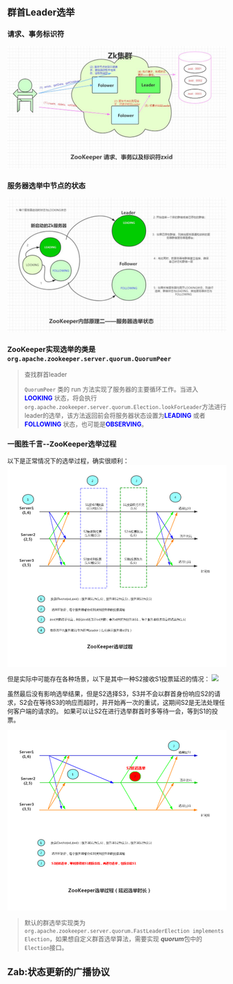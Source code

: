 
## 群首Leader选举

### 请求、事务标识符

![](pictures/chapter9-1.jpg)


### 服务器选举中节点的状态

![](pictures/chapter9-2服务器选举状态.jpg)

### ZooKeeper实现选举的类是```org.apache.zookeeper.server.quorum.QuorumPeer```

>查找群首leader
>
>```QuorumPeer``` 类的 run 方法实现了服务器的主要循环工作。当进入 <font color=blue>**LOOKING**</font> 状态，将会执行```org.apache.zookeeper.server.quorum.Election.lookForLeader```方法进行leader的选举，该方法返回前会将服务器状态设置为<font color=blue>**LEADING**</font> 或者<font color=blue>**FOLLOWING**</font> 状态，也可能是<font color=blue>**OBSERVING**</font>。


   

### 一图胜千言--ZooKeeper选举过程

以下是正常情况下的选举过程，确实很顺利：
![](pictures/chapter9-2Zk选举过程.jpg)

但是实际中可能存在各种场景，以下是其中一种S2接收S1投票延迟的情况：
![](pictures/chapter9-2ZooKeeper选举过程(异常情况).jpg)

虽然最后没有影响选举结果，但是S2选择S3，S3并不会以群首身份响应S2的请求，S2会在等待S3的响应而超时，并开始再一次的重试，这期间S2是无法处理任何客户端的请求的。
如果可以让S2在进行选举群首时多等待一会，等到S1的投票。

![](pictures/chapter9-2ZooKeeper内部原理三--ZooKeeper选举过程(延迟选举时长).jpg)

>默认的群选举实现类为```org.apache.zookeeper.server.quorum.FastLeaderElection implements Election```，如果想自定义群首选举算法，需要实现 ***quorum***包中的```Election```接口。


## Zab:状态更新的广播协议




